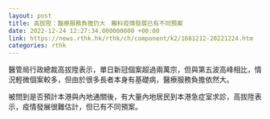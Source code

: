 ```yaml
---
layout: post
title: 高拔陞：醫療服務負擔仍大　難料疫情發展已有不同預案
date: 2022-12-24 12:27:34.000000000 +08:00
link: https://news.rthk.hk/rthk/ch/component/k2/1681212-20221224.htm
categories: rthk
---
```


醫管局行政總裁高拔陞表示，單日新冠個案超過兩萬宗，但與第五波高峰相比，情況輕微個案較多，但由於很多長者本身有基礎病，醫療服務負擔依然大。

被問到是否預計本港與內地通關後，有大量內地居民到本港急症室求診，高拔陞表示，疫情發展很難估計，但已有不同預案。
